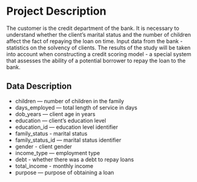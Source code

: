# Project Description

The customer is the credit department of the bank. It is necessary to understand whether the client’s marital status and the number of children affect the fact of repaying the loan on time. Input data from the bank - statistics on the solvency of clients.
The results of the study will be taken into account when constructing a credit scoring model - a special system that assesses the ability of a potential borrower to repay the loan to the bank.

## Data Description
* children — number of children in the family
* days_employed — total length of service in days
* dob_years — client age in years
* education — client’s education level
* education_id — education level identifier
* family_status - marital status
* family_status_id — marital status identifier
* gender - client gender
* income_type — employment type
* debt - whether there was a debt to repay loans
* total_income - monthly income
* purpose — purpose of obtaining a loan